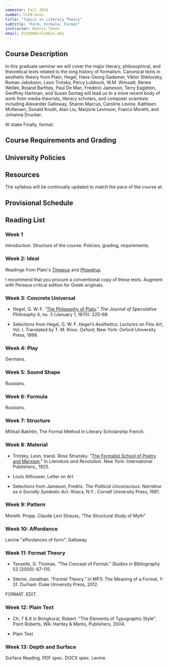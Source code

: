```yaml
---
semester: Fall 2016
number: CLEN 6xxx
title: "Topics in Literary Theory"
subtitle: "Form, Formula, Format"
instructor: Dennis Tenen
email: dt2406@columbia.edu
---
```


## Course Description

In this graduate seminar we will cover the major literary, philosophical, and
theoretical texts related to the long history of formalism. Canonical texts in
aesthetic theory from Plato, Hegel, Hans-Georg Gadamer, Viktor Shklovsky,
Roman Jakobson, Leon Trotsky, Percy Lubbock, W.M. Wimsatt, Renee Wellek,
Roland Barthes, Paul De Man, Frederic Jameson, Terry Eagleton, Geoffrey
Hartman, and Susan Sontag will lead us to a more recent body of work from
media theorists, literary scholars, and computer scientists including
Alexander Galloway, Sharon Marcus, Caroline Levine, Kathleen McKeown, Donald
Knuth, Alan Liu, Marjorie Levinson, Franco Moretti, and Johanna Drucker.

At stake  Finally, format.

## Course Requirements and Grading

## University Policies

## Resources

The syllabus will be continually updated to match the pace of the course at: 

## Provisional Schedule

## Reading List

### Week 1

Introduction. Structure of the course. Policies, grading, requirements.

### Week 2: Ideal

Readings from Plato's [*Timaeus*][21] and [*Phaedrus*][22].

I recommend that you procure a conventional copy of these texts. Augment with
Perseus critical edition for Greek originals.

[21]: http://www.perseus.tufts.edu/hopper/text?doc=Perseus%3Atext%3A1999.01.0180%3Atext%3DTim.
[22]: http://www.perseus.tufts.edu/hopper/text?doc=Perseus%3Atext%3A1999.01.0174%3Atext%3DPhaedrus%3Asection%3D227a

### Week 3: Concrete Universal

- Hegel, G. W. F. “[The Philosophy of Plato][31].” *The Journal of Speculative
Philosophy* 4, no. 3 (January 1, 1870): 225–68. 

- Selections from Hegel, G. W. F. *Hegel’s Aesthetics: Lectures on Fine Art*,
  Vol. I. Translated by T. M.  Knox. Oxford; New York: Oxford University
Press, 1998.

[31]: http://www.jstor.org/stable/25665723

### Week 4: Play

Germans.

### Week 5: Sound Shape

Russians.

### Week 6: Formula

Russians.

### Week 7: Structure

Mihkail Bakhtin, The Formal Method in Literary Scholarship
French.

### Week 8: Material

- Trotsky, Leon, transl. Rose Strunsky. “[The Formalist School of Poetry and
  Marxism][8].” In *Literature and Revolution*. New York: International
Publishers;, 1925.

- Louis Althusser, Letter on Art

- Selections from Jameson, Fredric. *The Political Unconscious: Narrative as a
  Socially Symbolic Act*. Ithaca, N.Y.: Cornell University Press, 1981.

[8]: https://www.marxists.org/archive/trotsky/1924/lit_revo/ch05.htm

### Week 9: Pattern

Moretti. Propp.
  Claude Levi Strauss, “The Structural Study of Myth”

### Week 10: Affordance

Levine "affordances of form". Galloway

### Week 11: Format Theory

- Tanselle, G. Thomas. “The Concept of Format.” *Studies in Bibliography* 53
  (2000): 67–115.

- Sterne, Jonathan. “Format Theory.” In MP3: The Meaning of a Format, 1–31.
  Durham: Duke University Press, 2012.

FORMAT. EDIT.

### Week 12: Plain Text

- Ch. 7 & 8 in Bringhurst, Robert. "The Elements of Typographic Style". Point
  Roberts, WA: Hartley & Marks, Publishers, 2004.

- Plain Text

### Week 13: Depth and Surface

Surface Reading.
PDF spec. DOCX spec. Levine.
